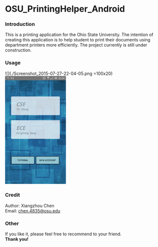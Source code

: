 # OSU_PrintingHelper_Android 

### Introduction
This is a printing application for the Ohio State University.
The intention of creating this application is to help student to 
print their documents using department printers more efficiently. 
The project currently is still under construction.

### Usage

![](./Screenshot_2015-07-27-22-04-05.png =100x20)
<img src="Screenshot_2015-07-27-22-04-05.png" alt="Drawing" style="width: 200px;"/>


### Credit
Author: Xiangzhou Chen <br/>
Email: chen.4835@osu.edu <br/>

### Other
If you like it, please feel free to recommend to your friend. </br>
**Thank you!**
